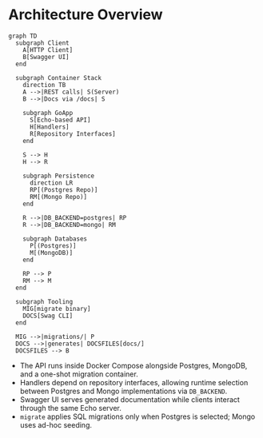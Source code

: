 # Architecture Overview

```mermaid
graph TD
  subgraph Client
    A[HTTP Client]
    B[Swagger UI]
  end

  subgraph Container Stack
    direction TB
    A -->|REST calls| S(Server)
    B -->|Docs via /docs| S

    subgraph GoApp
      S[Echo-based API]
      H[Handlers]
      R[Repository Interfaces]
    end

    S --> H
    H --> R

    subgraph Persistence
      direction LR
      RP[(Postgres Repo)]
      RM[(Mongo Repo)]
    end

    R -->|DB_BACKEND=postgres| RP
    R -->|DB_BACKEND=mongo| RM

    subgraph Databases
      P[(Postgres)]
      M[(MongoDB)]
    end

    RP --> P
    RM --> M
  end

  subgraph Tooling
    MIG[migrate binary]
    DOCS[Swag CLI]
  end

  MIG -->|migrations/| P
  DOCS -->|generates| DOCSFILES[docs/]
  DOCSFILES --> B
```

- The API runs inside Docker Compose alongside Postgres, MongoDB, and a one-shot migration container.
- Handlers depend on repository interfaces, allowing runtime selection between Postgres and Mongo implementations via `DB_BACKEND`.
- Swagger UI serves generated documentation while clients interact through the same Echo server.
- `migrate` applies SQL migrations only when Postgres is selected; Mongo uses ad-hoc seeding.
